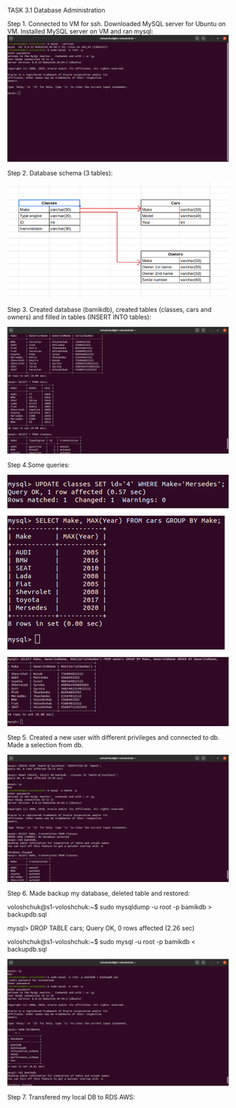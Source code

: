 TASK 3.1 Database Administration

Step 1. Connected to VM for ssh. Downloaded MySQL server for Ubuntu on VM. Installed MySQL server on VM and ran mysql:
![](images/scr1.png)

Step 2. Database schema (3 tables):

![](images/schema.png)

Step 3. Created database (bamikdb), created tables (classes, cars and owners)  and filled in tables (INSERT INTO tables):

![](images/scr2.png)

Step 4.Some queries:

![](images/scr5.png)

![](images/scr3.png)

![](images/scr4.png)

Step 5. Created a new user with different privileges and connected to db. Made a selection from db.

![](images/scr6.png)


Step 6. Made backup my database, deleted table and restored:

voloshchuk@s1-voloshchuk:~$ sudo mysqldump -u root -p bamikdb > backupdb.sql

mysql> DROP TABLE cars;
Query OK, 0 rows affected (2.26 sec)

voloshchuk@s1-voloshchuk:~$ sudo mysql -u root -p bamikdb < backupdb.sql

![](images/scr7.png) 

Step 7. Transfered my local DB to RDS AWS:


